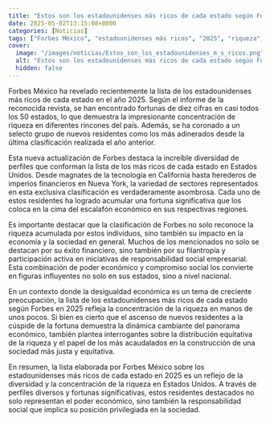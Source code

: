 ```yaml
---
title: "Estos son los estadounidenses más ricos de cada estado según Forbes en 2025"
date: 2025-05-02T13:15:08+0000
categories: [Noticias]
tags: ["Forbes México", "estadounidenses más ricos", "2025", "riqueza", "residentes", "economía", "sociedad."]
cover:
  image: "/images/noticias/Estos_son_los_estadounidenses_m_s_ricos.png"
  alt: "Estos son los estadounidenses más ricos de cada estado según Forbes en 2025"
  hidden: false
---
```


Forbes México ha revelado recientemente la lista de los estadounidenses más ricos de cada estado en el año 2025. Según el informe de la reconocida revista, se han encontrado fortunas de diez cifras en casi todos los 50 estados, lo que demuestra la impresionante concentración de riqueza en diferentes rincones del país. Además, se ha coronado a un selecto grupo de nuevos residentes como los más adinerados desde la última clasificación realizada el año anterior.

Esta nueva actualización de Forbes destaca la increíble diversidad de perfiles que conforman la lista de los más ricos de cada estado en Estados Unidos. Desde magnates de la tecnología en California hasta herederos de imperios financieros en Nueva York, la variedad de sectores representados en esta exclusiva clasificación es verdaderamente asombrosa. Cada uno de estos residentes ha logrado acumular una fortuna significativa que los coloca en la cima del escalafón económico en sus respectivas regiones.

Es importante destacar que la clasificación de Forbes no solo reconoce la riqueza acumulada por estos individuos, sino también su impacto en la economía y la sociedad en general. Muchos de los mencionados no solo se destacan por su éxito financiero, sino también por su filantropía y participación activa en iniciativas de responsabilidad social empresarial. Esta combinación de poder económico y compromiso social los convierte en figuras influyentes no solo en sus estados, sino a nivel nacional.

En un contexto donde la desigualdad económica es un tema de creciente preocupación, la lista de los estadounidenses más ricos de cada estado según Forbes en 2025 refleja la concentración de la riqueza en manos de unos pocos. Si bien es cierto que el ascenso de nuevos residentes a la cúspide de la fortuna demuestra la dinámica cambiante del panorama económico, también plantea interrogantes sobre la distribución equitativa de la riqueza y el papel de los más acaudalados en la construcción de una sociedad más justa y equitativa.

En resumen, la lista elaborada por Forbes México sobre los estadounidenses más ricos de cada estado en 2025 es un reflejo de la diversidad y la concentración de la riqueza en Estados Unidos. A través de perfiles diversos y fortunas significativas, estos residentes destacados no solo representan el poder económico, sino también la responsabilidad social que implica su posición privilegiada en la sociedad.
